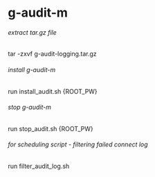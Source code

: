 # g-audit-m #

###### extract tar.gz file ######
tar -zxvf g-audit-logging.tar.gz

###### install g-audit-m ######
run install_audit.sh {ROOT_PW}

###### stop g-audit-m ######
run stop_audit.sh {ROOT_PW}

###### for scheduling script - filtering failed connect log ######
run filter_audit_log.sh
